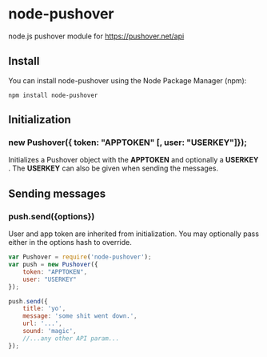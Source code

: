node-pushover
=============

node.js pushover module for https://pushover.net/api

## Install

You can install node-pushover using the Node Package Manager (npm):

    npm install node-pushover

## Initialization

### new Pushover({ token: "APPTOKEN" [, user: "USERKEY"]});

Initializes a Pushover object with the __APPTOKEN__ and optionally a __USERKEY__ . The __USERKEY__ can also be given when sending the messages.

## Sending messages

### push.send({options})

User and app token are inherited from initialization. You may optionally pass either in the options hash to override.


```js
var Pushover = require('node-pushover');
var push = new Pushover({
	token: "APPTOKEN",
	user: "USERKEY"
});

push.send({
	title: 'yo',
	message: 'some shit went down.',
	url: '...',
	sound: 'magic',
	//...any other API param...
});


```

